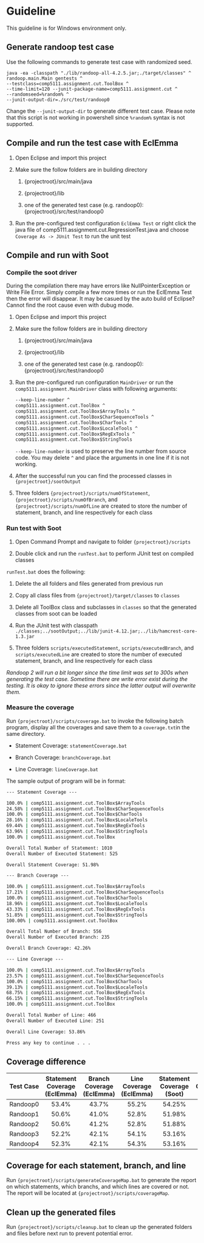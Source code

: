 # Guideline

This guideline is for Windows environment only.

## Generate randoop test case

Use the following commands to generate test case with randomized seed.

```batch
java -ea -classpath "./lib/randoop-all-4.2.5.jar;./target/classes" ^
randoop.main.Main gentests ^
--testclass=comp5111.assignment.cut.ToolBox ^
--time-limit=120 --junit-package-name=comp5111.assignment.cut ^
--randomseed=%random% ^
--junit-output-dir=./src/test/randoop0
```

Change the `--junit-output-dir` to generate different test case. Please note that this script is not working in powershell since `%random%` syntax is not supported.

## Compile and run the test case with EclEmma

1. Open Eclipse and import this project

2. Make sure the follow folders are in building directory
   
   1. {projectroot}/src/main/java
   
   2. {projectroot}/lib
   
   3. one of the generated test case (e.g. randoop0): {projectroot}/src/test/randoop0

3. Run the pre-configured test configuration `EclEmma Test` or right click the java file of comp5111.assignment.cut.RegressionTest.java and choose `Coverage As -> JUnit Test` to run the unit test

## Compile and run with Soot

### Compile the soot driver

During the compilation there may have errors like NullPointerException or Write File Error. Simply compile a few more times or run the EclEmma Test then the error will disappear. It may be casued by the auto build of Eclipse? Cannot find the root cause even with dubug mode.

1. Open Eclipse and import this project

2. Make sure the follow folders are in building directory
   
   1. {projectroot}/src/main/java
   
   2. {projectroot}/lib
   
   3. one of the generated test case (e.g. randoop0): {projectroot}/src/test/randoop0

3. Run the pre-configured run configuration `MainDriver` or run the `comp5111.assignment.MainDriver` class with following arguments:
   
   ```cmd
   --keep-line-number ^
   comp5111.assignment.cut.ToolBox ^
   comp5111.assignment.cut.ToolBox$ArrayTools ^
   comp5111.assignment.cut.ToolBox$CharSequenceTools ^
   comp5111.assignment.cut.ToolBox$CharTools ^
   comp5111.assignment.cut.ToolBox$LocaleTools ^
   comp5111.assignment.cut.ToolBox$RegExTools ^
   comp5111.assignment.cut.ToolBox$StringTools
   ```
   
   `--keep-line-number` is used to preserve the line number from source code. You may delete `^` and place the arguments in one line if it is not working.

4. After the successful run you can find the processed classes in `{projectroot}/sootOutput`

5. Three folders `{projectroot}/scripts/numOfStatement`,`{projectroot}/scripts/numOfBranch`, and `{projectroot}/scripts/numOfLine` are created to store the number of statement, branch, and line respectively for each class

### Run test with Soot

1. Open Command Prompt and navigate to folder `{projectroot}/scripts`

2. Double click and run the `runTest.bat` to perform JUnit test on compiled classes

`runTest.bat` does the following:

1. Delete the all folders and files generated from previous run

2. Copy all class files from `{projectroot}/target/classes` to `classes`

3. Delete all ToolBox class and subclasses in `classes` so that the generated classes from soot can be loaded

4. Run the JUnit test with classpath `./classes;../sootOutput;../lib/junit-4.12.jar;../lib/hamcrest-core-1.3.jar`

5. Three folders `scripts/executedStatement`, `scripts/executedBranch`, and `scripts/executedLine` are created to store the number of executed statement, branch, and line respectively for each class

*Randoop 2 will run a bit longer since the time limit was set to 300s when generating the test case.* *Sometime there are write error exist during the testing. It is okay to ignore these errors since the latter output will overwrite them.*

### Measure the coverage

Run `{projectroot}/scripts/coverage.bat` to invoke the following batch program, display all the coverages and save them to a `coverage.txt`in the same directory.

- Statement Coverage: `statementCoverage.bat`

- Branch Coverage: `branchCoverage.bat`

- Line Coverage: `lineCoverage.bat`

The sample output of program will be in format:

```cmd
--- Statement Coverage ---

100.0% | comp5111.assignment.cut.ToolBox$ArrayTools
24.58% | comp5111.assignment.cut.ToolBox$CharSequenceTools
100.0% | comp5111.assignment.cut.ToolBox$CharTools
28.16% | comp5111.assignment.cut.ToolBox$LocaleTools
69.44% | comp5111.assignment.cut.ToolBox$RegExTools
63.96% | comp5111.assignment.cut.ToolBox$StringTools
100.0% | comp5111.assignment.cut.ToolBox

Overall Total Number of Statement: 1010
Overall Number of Executed Statement: 525

Overall Statement Coverage: 51.98%

--- Branch Coverage ---

100.0% | comp5111.assignment.cut.ToolBox$ArrayTools
17.21% | comp5111.assignment.cut.ToolBox$CharSequenceTools
100.0% | comp5111.assignment.cut.ToolBox$CharTools
18.96% | comp5111.assignment.cut.ToolBox$LocaleTools
43.33% | comp5111.assignment.cut.ToolBox$RegExTools
51.85% | comp5111.assignment.cut.ToolBox$StringTools
100.00% | comp5111.assignment.cut.ToolBox

Overall Total Number of Branch: 556
Overall Number of Executed Branch: 235

Overall Branch Coverage: 42.26%

--- Line Coverage ---

100.0% | comp5111.assignment.cut.ToolBox$ArrayTools
23.57% | comp5111.assignment.cut.ToolBox$CharSequenceTools
100.0% | comp5111.assignment.cut.ToolBox$CharTools
39.13% | comp5111.assignment.cut.ToolBox$LocaleTools
68.75% | comp5111.assignment.cut.ToolBox$RegExTools
66.15% | comp5111.assignment.cut.ToolBox$StringTools
100.0% | comp5111.assignment.cut.ToolBox

Overall Total Number of Line: 466
Overall Number of Executed Line: 251

Overall Line Coverage: 53.86%

Press any key to continue . . .
```

## Coverage difference

| Test Case | Statement Coverage (EclEmma) | Branch Coverage (EclEmma) | Line Coverage (EclEmma) | Statement Coverage (Soot) | Branch Coverage (Soot) | Line Coverage (Soot) |
|:---------:|:----------------------------:|:-------------------------:|:-----------------------:|:-------------------------:|:----------------------:|:--------------------:|
| Randoop0  | 53.4%                        | 43.7%                     | 55.2%                   | 54.25%                    | 44.96%                 | 56.22%               |
| Randoop1  | 50.6%                        | 41.0%                     | 52.8%                   | 51.98%                    | 42.26%                 | 53.86%               |
| Randoop2  | 50.6%                        | 41.2%                     | 52.8%                   | 51.88%                    | 42.44%                 | 53.6%                |
| Randoop3  | 52.2%                        | 42.1%                     | 54.1%                   | 53.16%                    | 43.34%                 | 55.15%               |
| Randoop4  | 52.3%                        | 42.1%                     | 54.3%                   | 53.16%                    | 43.34%                 | 55.36%               |

## Coverage for each statement, branch, and line

Run `{projectroot}/scripts/generateCoverageMap.bat` to generate the report on which statements, which branchs, and which lines are covered or not. The report will be located at `{projectroot}/scripts/coverageMap`.

## Clean up the generated files

Run `{projectroot}/scripts/cleanup.bat` to clean up the generated folders and files before next run to prevent potential error.
